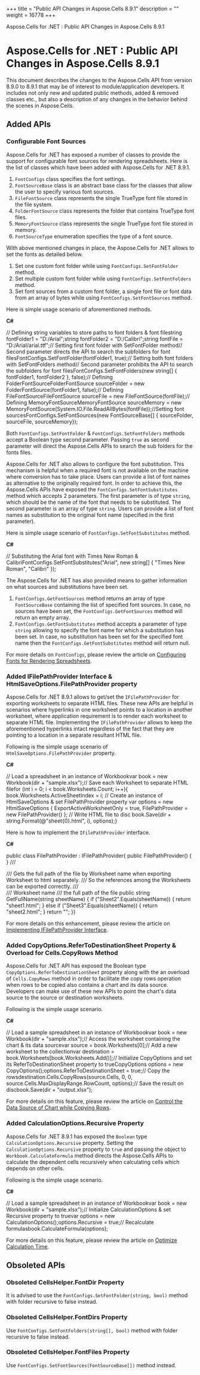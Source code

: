 +++
title = "Public API Changes in Aspose.Cells 8.9.1" 
description = "" 
weight = 16778 
+++

Aspose.Cells for .NET : Public API Changes in Aspose.Cells 8.9.1  

# Aspose.Cells for .NET : Public API Changes in Aspose.Cells 8.9.1


This document describes the changes to the Aspose.Cells API from version 8.9.0 to 8.9.1 that may be of interest to module/application developers. It includes not only new and updated public methods, added & removed classes etc., but also a description of any changes in the behavior behind the scenes in Aspose.Cells.

## Added APIs

### Configurable Font Sources

Aspose.Cells for .NET has exposed a number of classes to provide the support for configurable font sources for rendering spreadsheets. Here is the list of classes which have been added with Aspose.Cells for .NET 8.9.1.

1.  `FontConfigs` class specifies the font settings.
2.  `FontSourceBase` class is an abstract base class for the classes that allow the user to specify various font sources.
3.  `FileFontSource` class represents the single TrueType font file stored in the file system.
4.  `FolderFontSource` class represents the folder that contains TrueType font files.
5.  `MemoryFontSource` class represents the single TrueType font file stored in memory.
6.  `FontSourceType` enumeration specifies the type of a font source.

With above mentioned changes in place, the Aspose.Cells for .NET allows to set the fonts as detailed below.

1.  Set one custom font folder while using `FontConfigs.SetFontFolder` method.
2.  Set multiple custom font folder while using `FontConfigs.SetFontFolders` method.
3.  Set font sources from a custom font folder, a single font file or font data from an array of bytes while using `FontConfigs.SetFontSources` method.

Here is simple usage scenario of aforementioned methods.

**C#**

// Defining string variables to store paths to font folders & font filestring fontFolder1 = "D:/Arial";string fontFolder2 = "D:/Calibri";string fontFile = "D:/Arial/arial.ttf";// Setting first font folder with SetFontFolder method// Second parameter directs the API to search the subfolders for font filesFontConfigs.SetFontFolder(fontFolder1, true);// Setting both font folders with SetFontFolders method// Second parameter prohibits the API to search the subfolders for font filesFontConfigs.SetFontFolders(new string\[\] { fontFolder1, fontFolder2 }, false);// Defining FolderFontSourceFolderFontSource sourceFolder = new FolderFontSource(fontFolder1, false);// Defining FileFontSourceFileFontSource sourceFile = new FileFontSource(fontFile);// Defining MemoryFontSourceMemoryFontSource sourceMemory = new MemoryFontSource(System.IO.File.ReadAllBytes(fontFile));//Setting font sourcesFontConfigs.SetFontSources(new FontSourceBase\[\] { sourceFolder, sourceFile, sourceMemory});

Both `FontConfigs.SetFontFolder` & `FontConfigs.SetFontFolders` methods accept a Boolean type second parameter. Passing `true` as second parameter will direct the Aspose.Cells APIs to search the sub folders for the fonts files.

Aspose.Cells for .NET also allows to configure the font substitution. This mechanism is helpful when a required font is not available on the machine where conversion has to take place. Users can provide a list of font names as alternative to the originally required font. In order to achieve this, the Aspose.Cells APIs have exposed the `FontConfigs.SetFontSubstitutes` method which accepts 2 parameters. The first parameter is of type `string`, which should be the name of the font that needs to be substituted. The second parameter is an array of type `string`. Users can provide a list of font names as substitution to the original font name (specified in the first parameter).

Here is simple usage scenario of `FontConfigs.SetFontSubstitutes` method.

**C#**

// Substituting the Arial font with Times New Roman & CalibriFontConfigs.SetFontSubstitutes("Arial", new string\[\] { "Times New Roman", "Calibri" });

The Aspose.Cells for .NET has also provided means to gather information on what sources and substitutions have been set.

1.  `FontConfigs.GetFontSources` method returns an array of type `FontSourceBase` containing the list of specified font sources. In case, no sources have been set, the `FontConfigs.GetFontSources` method will return an empty array.
2.  `FontConfigs.GetFontSubstitutes` method accepts a parameter of type `string` allowing to specify the font name for which a substitution has been set. In case, no substitution has been set for the specified font name then the `FontConfigs.GetFontSubstitutes` method will return null.

For more details on `FontConfigs`, please review the article on [Configuring Fonts for Rendering Spreadsheets](http://www.aspose.com/docs/display/cellsnet/Configuring+Fonts+for+Rendering+Spreadsheets).

### Added IFilePathProvider Interface & HtmlSaveOptions.FilePathProvider property

Aspose.Cells for .NET 8.9.1 allows to get/set the `IFilePathProvider` for exporting worksheets to separate HTML files. These new APIs are helpful in scenarios where hyperlinks in one worksheet points to a location in another worksheet, where application requirement is to render each worksheet to separate HTML file. Implementing the `IFilePathProvider` allows to keep the aforementioned hyperlinks intact regardless of the fact that they are pointing to a location in a separate resultant HTML file.

Following is the simple usage scenario of `HtmlSaveOptions.FilePathProvider` property.

**C#**

// Load a spreadsheet in an instance of Workbookvar book = new Workbook(dir + "sample.xlsx");// Save each Worksheet to separate HTML filefor (int i = 0; i < book.Worksheets.Count; i++){    book.Worksheets.ActiveSheetIndex = i;    // Create an instance of HtmlSaveOptions & set FilePathProvider property    var options = new HtmlSaveOptions    {        ExportActiveWorksheetOnly = true,        FilePathProvider = new FilePathProvider()    };    // Write HTML file to disc    book.Save(dir + string.Format(@"sheet{0}.html", i), options);}

Here is how to implement the `IFilePathProvider` interface.

**C#**

public class FilePathProvider : IFilePathProvider{    public FilePathProvider()    {    }    /// <summary>    /// Gets the full path of the file by Worksheet name when exporting Worksheet to html separately.    /// So the references among the Worksheets can be exported correctly.    /// </summary>    /// <param name="sheetName">Worksheet name</param>    /// <returns>the full path of the file</returns>    public string GetFullName(string sheetName)    {        if ("Sheet2".Equals(sheetName))        {            return "sheet1.html";        }        else if ("Sheet3".Equals(sheetName))        {            return "sheet2.html";        }        return "";    }}

For more details on this enhancement, please review the article on [Implementing IFilePathProvider Interface](http://www.aspose.com/docs/display/cellsnet/Provide+exported+worksheet+html+file+path+via+IFilePathProvider+interface).

### Added CopyOptions.ReferToDestinationSheet Property & Overload for Cells.CopyRows Method

Aspose.Cells for .NET API has exposed the Boolean type `CopyOptions.ReferToDestinationSheet` property along with the an overload of `Cells.CopyRows` method in order to facilitate the copy rows operation when rows to be copied also contains a chart and its data source. Developers can make use of these new APIs to point the chart's data source to the source or destination worksheets.

Following is the simple usage scenario.

**C#**

// Load a sample spreadsheet in an instance of Workbookvar book = new Workbook(dir + "sample.xlsx");// Access the worksheet containing the chart & its data sourcevar source = book.Worksheets\[0\];// Add a new worksheet to the collectionvar destination = book.Worksheets\[book.Worksheets.Add()\];// Initialize CopyOptions and set its ReferToDestinationSheet property to trueCopyOptions options = new CopyOptions();options.ReferToDestinationSheet = true;// Copy the rowsdestination.Cells.CopyRows(source.Cells, 0, 0, source.Cells.MaxDisplayRange.RowCount, options);// Save the result on discbook.Save(dir + "output.xlsx");

For more details on this feature, please review the article on [Control the Data Source of Chart while Copying Rows](http://www.aspose.com/docs/display/cellsnet/Change+Data+Source+of+the+Chart+to+Destination+Worksheet+while+Copying+Rows+or+Range).

### Added CalculationOptions.Recursive Property

Aspose.Cells for .NET 8.9.1 has exposed the `Boolean` type `CalculationOptions.Recursive` property. Setting the `CalculationOptions.Recursive` property to `true` and passing the object to `Workbook.CalculateFormula` method directs the Aspose.Cells APIs to calculate the dependent cells recursively when calculating cells which depends on other cells.

Following is the simple usage scenario.

**C#**

// Load a sample spreadsheet in an instance of Workbookvar book = new Workbook(dir + "sample.xlsx");// Initialize CalculationOptions & set Recursive property to truevar options = new CalculationOptions();options.Recursive = true;// Recalculate formulasbook.CalculateFormula(options);

For more details on this feature, please review the article on [Optimize Calculation Time](http://www.aspose.com/docs/display/cellsnet/Decrease+the+Calculation+Time+of+Cell.Calculate%28%29+method).

## Obsoleted APIs

### Obsoleted CellsHelper.FontDir Property

It is advised to use the `FontConfigs.SetFontFolder(string, bool)` method with folder recursive to false instead.

### Obsoleted CellsHelper.FontDirs Property

Use `FontConfigs.SetFontFolders(string[], bool)` method with folder recursive to false instead.

### Obsoleted CellsHelper.FontFiles Property

Use `FontConfigs.SetFontSources(FontSourceBase[])` method instead.

